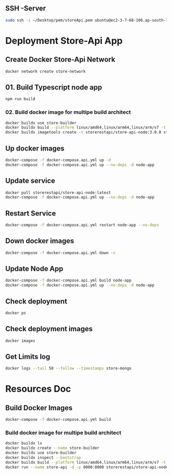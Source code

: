 ## SSH -Server
```sh
sudo ssh -i ~/Desktop/pem/storeApi.pem ubuntu@ec2-3-7-68-106.ap-south-1.compute.amazonaws.com
```

# Deployment Store-Api App

## Create Docker Store-Api Network
```sh
docker network create store-network
```

## 01. Build Typescript node app
```sh
npm run build
```

### 02. Build docker image for multipe build architect
```sh
docker buildx use store-builder
docker buildx build --platform linux/amd64,linux/arm64,linux/arm/v7 -t storerestapi/store-api-node:3.0.0 -f Dockerfile2 --push .
docker buildx imagetools create -t storerestapi/store-api-node:3.0.0 storerestapi/store-api-node:latest
```

## Up docker images
```sh
docker-compose -f docker-compose.api.yml up -d
docker-compose -f docker-compose.api.yml up --no-deps -d node-app
```

## Update service
```sh
docker pull storerestapi/store-api-node:latest
docker-compose -f docker-compose.api.yml up --no-deps -d node-app
```

## Restart Service
```sh
docker-compose -f docker-compose.api.yml restart node-app --no-deps
```

## Down docker images
```sh
docker-compose -f docker-compose.api.yml down -v
```

## Update Node App
```sh
docker-compose -f docker-compose.api.yml build node-app
docker-compose -f docker-compose.api.yml up --no-deps -d node-app
```

## Check deployment
```sh
docker ps
```

## Check deployment images
```sh
docker images
```

## Get Limits log
```sh
docker logs --tail 50 --follow --timestamps store-mongo
```


# Resources Doc

## Build Docker Images
```sh
docker-compose -f docker-compose.api.yml build
```

### Build docker image for multipe build architect
```sh
docker buildx ls
docker buildx create --name store-builder
docker buildx use store-builder
docker buildx inspect --bootstrap
docker buildx build --platform linux/amd64,linux/arm64,linux/arm/v7 -t storerestapi/store-api-node:latest -f Dockerfile2 --push .
docker run --name store-api -d -p 8000:8000 storerestapi/store-api-node:latest:943e28233b51
```